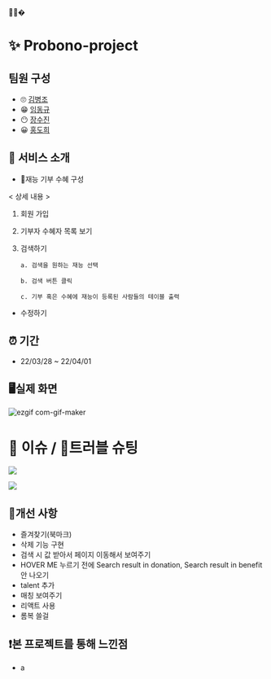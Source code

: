 🚗😜�

# ✨ Probono-project

## 팀원 구성
- 🙄 [김병조](https://github.com/KIMBJ1)
- 😁 [임동규](https://github.com/dongkyuu)
- 😶 [장수진](https://github.com/suziinee)
- 😀 [홍도희](https://github.com/dohee789)

## 🎈 서비스 소개
- 🚀재능 기부 수혜 구성

< 상세 내용 >
1. 회원 가입
2. 기부자 수혜자 목록 보기
3. 검색하기

   ```
   a. 검색을 원하는 재능 선택

   b. 검색 버튼 클릭

   c. 기부 혹은 수혜에 재능이 등록된 사람들의 테이블 출력

   ```
   
 - 수정하기
 
 ## ⏰ 기간
 - 22/03/28 ~ 22/04/01

## 🖥실제 화면
![ezgif com-gif-maker](https://user-images.githubusercontent.com/57746855/161205648-18c771d0-6238-4f9f-8399-66b98d9486f7.gif)

# 🎃 이슈 / 🎯트러블 슈팅
<a href="https://github.com/ProbonoProject/Probono-project/issues?q=is%3Aissue+is%3Aclosed"><img src="https://img.shields.io/badge/click me - CLOSE issues-D9B68B?style=for-the-badge&logoWidth=50"/></a>

<a href="https://github.com/ProbonoProject/Probono-project/issues?q=is%3Aopen+is%3Aissue"><img src="https://img.shields.io/badge/click me - OPENED issues-D9B68B?style=for-the-badge&logoWidth=50"/></a>


## 🧐개선 사항

- 즐겨찾기(북마크)
- 삭제 기능 구현
- 검색 시 값 받아서 페이지 이동해서 보여주기
- HOVER ME 누르기 전에 Search result in donation, Search result in benefit 안 나오기
- talent 추가
- 매칭 보여주기
- 리액트 사용
- 롬복 쓸걸


## ❗본 프로젝트를 통해 느낀점

- a
